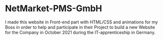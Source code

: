 # NetMarket-PMS-GmbH
I made this website in Front-end part with HTML/CSS and animations for my Boss in order to help and participate in their Project to build a new Website for the Company in October 2021 during the IT-apprenticeship in Germany.
